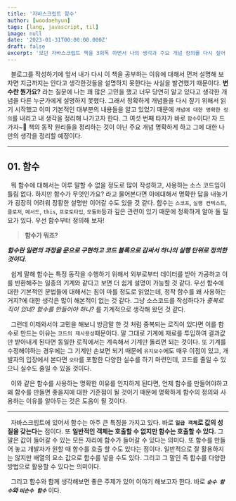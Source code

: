 ```yaml
---
title: '자바스크립트 함수'
author: [woodaehyun]
tags: [lang, javascript, til]
image: null
date: '2023-01-31T00:00:00.000Z'
draft: false
excerpt: '모던 자바스크립트 책을 3회독 하면서 나의 생각과 주요 개념 정의를 다시 짚어 보려한다. 함수에 대해 다시 공부하고 정의를 명확하게 하고 생각을 정리하기 위한 시간을 보냈다.'
---
```


&nbsp;&nbsp;블로그를 작성하기에 앞서 내가 다시 이 책을 공부하는 이유에 대해서 먼저 설명해 보자면 지금까지는 안다고 생각한것들을 설명하지 못한다는 사실을 발견했기 때문이다. **변수란 뭔가요?** 라는 질문에 나는 꽤 많은 고민을 했고 너무 당연히 알고 있다고 생각한 개념을 다른 누군가에게 설명하지 못했다. 그래서 정확하게 개념들을 다시 짚기 위해서 읽기 시작했고 이미 기본적인 대부분의 내용들을 알고 있었기 때문에 `개념에 대한 명확한 정의`를 내리고 내 생각을 정리해 나가고자 한다. 그 여섯 번째 타자가 바로 `함수`이다! 자 드가자~🎉 책의 동작 원리들을 정리하는 것이 아닌 주요 개념 명확하게 하고 그에 대한 나만의 생각을 정리할 예정이다.

---

## 01. 함수

&nbsp;&nbsp;뭐 함수에 대해서는 이루 말할 수 없을 정도로 많이 작성하고, 사용하는 소스 코드임이 틀림 없다. 하지만 함수가 무엇인가요? 라고 물어본다면 이에대해서 명확한 답을 내놓기가 굉장히 어려워 장황한 설명만 이어갈 수도 있을 것 같다. 함수는 `스코프`, `실행 컨텍스트`, `클로저`, `메서드`, `this`, `프로토타입`, `모듈화`등과 깊은 관련이 있기 때문에 정확하게 알아 둘 필요가 있다. 우선 함수부터 정의해 보자!

> **함수가 뭐죠?**

**_함수란 일련의 과정을 문으로 구현하고 코드 블록으로 감싸서 하나의 실행 단위로 정의한 것이다._**

&nbsp;&nbsp;쉽게 말해 함수는 특정 동작을 수행하기 위해서 외부로부터 데이터를 받아 가공하고 이를 반환해주는 일종의 기계와 같다고 보면 더 쉽게 설명이 가능할 것 같다. 우선 함수에 대한 기본적인 문법들에 대해서는 침이 마를 정도로 읽었는데, 정작 함수를 왜 사용하는거지?에 대한 생각은 많이 해본적이 없는 것 같다. 그냥 소스코드를 작성하다가 _중복로직이 있네? 함수를 만들어야 하나?_ 를 기계적으로 생각해 왔던 것 같다.

&nbsp;&nbsp;그런데 이제와서야 고민을 해보니 방금말 한 것 처럼 중복되는 로직이 있다면 이를 함수로 만드는 이유는 `코드의 재사용성`때문이다. 말 그대로 기계에 재료를 투입하여 결과값만 받아내게 된다면 동일한 로직에서는 계속해서 기계만 돌리면 되는 것이다. 또 기계를 수정해야하는 경우에는 그 기계만 손보면 되기 때문에 `유지보수`에도 매우 이점이 있고, 개발자의 입장에서 본다면 `오타`를 포함한 다양한 실수를 하기 마련인데, 코드를 줄일 수 있으니 실수도 줄일 수 있을 것이다.

&nbsp;&nbsp;이와 같은 함수를 사용하는 명확한 이유를 인지하게 된다면, 언제 함수를 만들어야하고 왜 함수를 만들면 좋을지에 대한 기준점이 될 것이기 때문에 명확하게 함수의 정의와 사용하는 이유를 알아두는 것은 도움이 될 것이다.

---

&nbsp;&nbsp;자바스크립트에 있어서 함수는 아주 큰 특징을 가지고 있다. 바로 **`일급 객체`로 값의 성질을 갖는다**는 점이다. 또 **일반적인 객체는 호출할 수 없지만 함수는 호출할 수 있다.** 그 말은 값이 들어갈 수 있는 모든 자리에 함수가 들어갈 수 있다는 의미다. 또 함수를 만들어 놓고 개발자가 원할 때 함수를 호출 할 수도 있다는 점이다. 일반적으로 잘 활용하지는 않지만 배열의 요소 값으로 함수를 넣을 수도 있다. 그리고 그 말인 즉 함수를 다양한 방법으로 활용할 수 있다는 의미이다.

&nbsp;&nbsp;그리고 함수와 함께 생각해보면 좋은 주제가 있어 이야기 해보고자 한다. 바로 **_`순수 함수`와 `비순수 함수`_** 이다.

